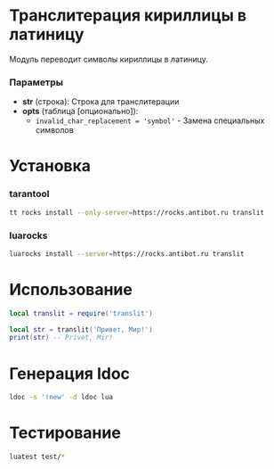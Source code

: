 # Транслитерация кириллицы в латиницу
Модуль переводит символы кириллицы в латиницу.

### Параметры
- **str** (строка): Строка для транслитерации
- **opts** (таблица [опционально]):
   - `invalid_char_replacement = 'symbol'` - Замена специальных символов

# Установка
### tarantool
```bash
tt rocks install --only-server=https://rocks.antibot.ru translit
```
### luarocks
```bash
luarocks install --server=https://rocks.antibot.ru translit
```

# Использование
```lua
local translit = require('translit')

local str = translit('Привет, Мир!')
print(str) -- Privet, Mir!
```

# Генерация ldoc
```bash
ldoc -s '!new' -d ldoc lua
```

# Тестирование
```bash
luatest test/*
```

